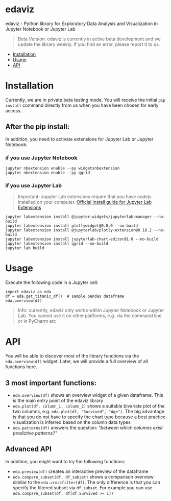 # edaviz
edaviz - Python library for Exploratory Data Analysis and Visualization in Jupyter Notebook or Jupyter Lab

> Beta Version: edaviz is currently in active beta development and we update the library weekly. If you find an error, please report it to us.

- [Installation](#Installation)
- [Usage](#Usage)
- [API](#API)

# Installation

Currently, we are in private beta testing mode. You will receive the initial `pip install` command directly from us when you have been chosen for early access.

## After the pip install:
In addition, you need to activate extensions for Jupyter Lab or Jupyter Notebook:

### if you use Jupyter Notebook

```
jupyter nbextension enable --py widgetsnbextension
jupyter nbextension enable --py qgrid
```

### if you use Jupyter Lab

> Important: Jupyter Lab extensions require that you have nodejs installed on your computer.
<a href="https://jupyterlab.readthedocs.io/en/stable/user/extensions.html" target="_blank">Official install guide for Jupyter Lab Extensions</a>


```
jupyter labextension install @jupyter-widgets/jupyterlab-manager --no-build
jupyter labextension install plotlywidget@0.8.0 --no-build
jupyter labextension install @jupyterlab/plotly-extension@0.18.2 --no-build
jupyter labextension install jupyterlab-chart-editor@1.0 --no-build
jupyter labextension install qgrid --no-build
jupyter lab build
```


# Usage

Execute the following code in a Jupyter cell:
```
import edaviz as eda
df = eda.get_titanic_df()  # sample pandas dataframe
eda.overview(df)
```
> Info: currently, edaviz only works within Jupyter Notebook or Jupyter Lab. You cannot use it on other platforms, e.g. via the command line or in PyCharm etc

# API

You will be able to discover most of the library functions via the `eda.overview(df)` widget.
Later, we will provide a full overview of all functions here.

## 3 most important functions:
- `eda.overview(df)` shows an overview widget of a given dataframe. This is the main entry point of the edaviz library
- `eda.plot(df, column_1, column_2)` shows a suitable bivariate plot of the two columns, e.g. `eda.plot(df, "Survived", "Age")`. The big advantage is that you do not have to specify the chart type because a best practice visualization is inferred based on the column data types
- `eda.patterns(df)` answers the question: _"between which columns exist predictive patterns?"_


## Advanced API
In addition, you might want to try the following functions:
- `eda.preview(df)` creates an interactive preview of the dataframe
- `eda.compare_subset(df, df_subset)` shows a comparison overview similar to the `eda.crossfilter(df)`. The only difference is that you can specify the filtered subset via `df_subset`. For example you can use `eda.compare_subset(df, df[df.Survived >= 1])`



